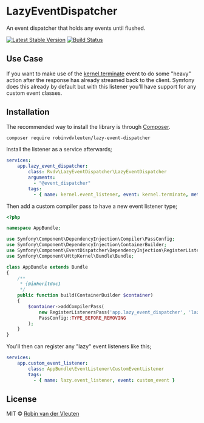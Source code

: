 # LazyEventDispatcher

An event dispatcher that holds any events until flushed.

[![Latest Stable Version](https://poser.pugx.org/robinvdvleuten/lazy-event-dispatcher/v/stable)](https://packagist.org/packages/robinvdvleuten/lazy-event-dispatcher)
[![Build Status](https://travis-ci.org/robinvdvleuten/php-lazy-event-dispatcher.svg?branch=master)](https://travis-ci.org/robinvdvleuten/php-lazy-event-dispatcher)

## Use Case

If you want to make use of the [kernel.terminate](http://symfony.com/doc/current/components/http_kernel.html#the-kernel-terminate-event) event to do some
"heavy" action after the response has already streamed back to the client. Symfony does this already by default but with this
listener you'll have support for any custom event classes.

## Installation

The recommended way to install the library is through [Composer](http://getcomposer.org).

```bash
composer require robinvdvleuten/lazy-event-dispatcher
```

Install the listener as a service afterwards;

```yaml
services:
    app.lazy_event_dispatcher:
        class: Rvdv\LazyEventDispatcher\LazyEventDispatcher
        arguments:
          - "@event_dispatcher"
        tags:
          - { name: kernel.event_listener, event: kernel.terminate, method: flush }
```

Then add a custom compiler pass to have a new event listener type;

```php
<?php

namespace AppBundle;

use Symfony\Component\DependencyInjection\Compiler\PassConfig;
use Symfony\Component\DependencyInjection\ContainerBuilder;
use Symfony\Component\EventDispatcher\DependencyInjection\RegisterListenersPass;
use Symfony\Component\HttpKernel\Bundle\Bundle;

class AppBundle extends Bundle
{
    /**
     * {@inheritdoc}
     */
    public function build(ContainerBuilder $container)
    {
        $container->addCompilerPass(
            new RegisterListenersPass('app.lazy_event_dispatcher', 'lazy.event_listener', 'lazy.event_subscriber'),
            PassConfig::TYPE_BEFORE_REMOVING
        );
    }
}
```

You'll then can register any "lazy" event listeners like this;

```yaml
services:
    app.custom_event_listener:
        class: AppBundle\EventListener\CustomEventListener
        tags:
          - { name: lazy.event_listener, event: custom_event }
```

## License

MIT © [Robin van der Vleuten](https://www.robinvdvleuten.nl)
